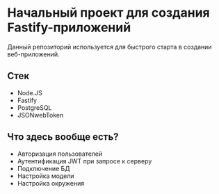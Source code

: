 # Начальный проект для создания Fastify-приложений

Данный репозиторий используется для быстрого старта в создании веб-приложений.

## Стек

* Node.JS
* Fastify
* PostgreSQL
* JSONwebToken

## Что здесь вообще есть?

* Авторизация пользователей 
* Аутентификация JWT при запросе к серверу
* Подключение БД
* Настройка модели
* Настройка окружения